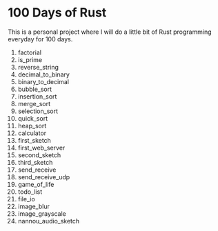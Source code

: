 # 100 Days of Rust

This is a personal project where I will do a little bit of Rust programming everyday for 100 days.

1. factorial
2. is_prime
3. reverse_string
4. decimal_to_binary
5. binary_to_decimal
6. bubble_sort
7. insertion_sort
8. merge_sort
9. selection_sort
10. quick_sort
11. heap_sort
12. calculator
13. first_sketch
14. first_web_server
15. second_sketch
16. third_sketch
17. send_receive
18. send_receive_udp
19. game_of_life
20. todo_list
21. file_io
22. image_blur
23. image_grayscale
24. nannou_audio_sketch
